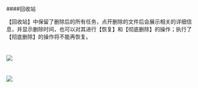 ####回收站

【回收站】中保留了删除后的所有任务，点开删除的文件后会展示相关的详细信息，并显示删除时间，也可以对其进行【恢复】和【彻底删除】的操作；执行了【彻底删除】的操作将不能再恢复。

# ![](/assets/04回收站1.png)

# ![](/assets/04回收站.png)
